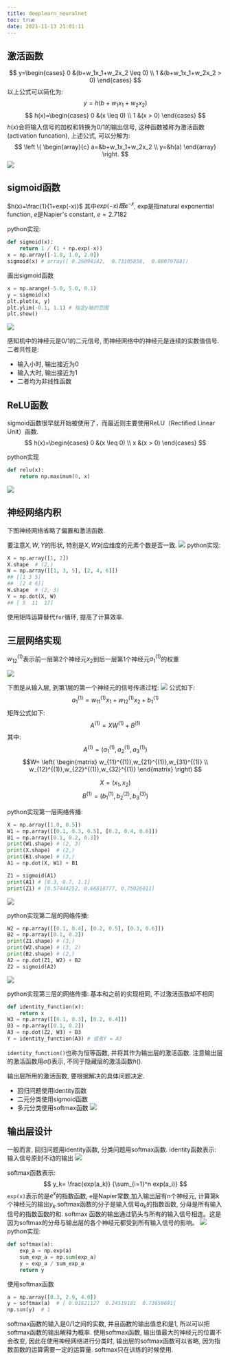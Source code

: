 ```yaml
---
title: deeplearn_neuralnet
toc: true
date: 2021-11-13 21:01:11
---
```


## 激活函数
$$
y=\begin{cases} 
0 &(b+w_1x_1+w_2x_2 \leq 0) \\
1 &(b+w_1x_1+w_2x_2 > 0)
\end{cases}
$$
以上公式可以简化为:
$$y=h(b+w_1x_1+w_2x_2)$$
$$
h(x)=\begin{cases} 
0 &(x \leq 0) \\
1 &(x > 0)
\end{cases}
$$
$h(x)$会将输入信号的加权和转换为0/1的输出信号, 这种函数被称为激活函数(activation funcation), 上述公式, 可以分解为:
$$
\left \{ 
\begin{array}{c}
a=&b+w_1x_1+w_2x_2 \\ 
y=&h(a)
\end{array}
\right.
$$
![](./deeplearn_neuralnet/1.png)


## sigmoid函数
$h(x)=\frac{1}{1+exp(-x)}$
其中$exp(-x) 既e^{-x}$, exp是指natural exponential function, $e$是Napier's constant, $e=2.7182$

python实现:
```python
def sigmoid(x):
    return 1 / (1 + np.exp(-x))
x = np.array([-1.0, 1.0, 2.0])
sigmoid(x) # array([ 0.26894142,  0.73105858,  0.88079708])
```

画出sigmoid函数
```python
x = np.arange(-5.0, 5.0, 0.1)
y = sigmoid(x)
plt.plot(x, y)
plt.ylim(-0.1, 1.1) # 指定y轴的范围
plt.show()
```
![](./deeplearn_neuralnet/2.png)

感知机中的神经元是0/1的二元信号, 而神经网络中的神经元是连续的实数值信号.二者共性是:
- 输入小时, 输出接近为0
- 输入大时, 输出接近为1
- 二者均为非线性函数


## ReLU函数
sigmoid函数很早就开始被使用了，而最近则主要使用ReLU（Rectified Linear Unit）函数.
$$
h(x)=\begin{cases} 
0 &(x \leq 0) \\
x &(x > 0)
\end{cases}
$$

python实现
```python
def relu(x):
    return np.maximum(0, x)
```

![](./deeplearn_neuralnet/3.png)



## 神经网络内积
下图神经网络省略了偏置和激活函数.

要注意$X,W,Y$的形状, 特别是$X,W$对应维度的元素个数是否一致.
![](./deeplearn_neuralnet/3.png)
python实现:
```python
X = np.array([1, 2])
X.shape  # (2,)
W = np.array([[1, 3, 5], [2, 4, 6]])
## [[1 3 5]
##  [2 4 6]]
W.shape  # (2, 3)
Y = np.dot(X, W)
## [ 5  11  17]
```

使用矩阵运算替代`for`循环, 提高了计算效率.


## 三层网络实现
$w_{12}^{(1)}$表示前一层第2个神经元$x_2$到后一层第1个神经元$a_1^{(1)}$的权重

![](./deeplearn_neuralnet/4.png)

下图是从输入层, 到第1层的第一个神经元的信号传递过程:
![](./deeplearn_neuralnet/5.png)
公式如下:
$$a_1^{(1)}=w_{11}^{(1)}x_1+w_{12}^{(1)}x_2+b_1^{(1)}$$
矩阵公式如下:
$$A^{(1)}=XW^{(1)}+B^{(1)}$$
其中:
$$A^{(1)}=(a_1^{(1)},a_2^{(1)},a_3^{(1)})$$
$$W=
\left(
\begin{matrix}
w_{11}^{(1)},w_{21}^{(1)},w_{31}^{(1)} \\
w_{12}^{(1)},w_{22}^{(1)},w_{32}^{(1)}
\end{matrix}
\right)
$$

$$X=(x_1,x_2)$$
$$B^{(1)}=(b_1^{(1)},b_2^{(2)},b_3^{(3)})$$

python实现第一层网络传播:

```python
X = np.array([1.0, 0.5])
W1 = np.array([[0.1, 0.3, 0.5], [0.2, 0.4, 0.6]])
B1 = np.array([0.1, 0.2, 0.3])
print(W1.shape) # (2, 3)
print(X.shape)  # (2,)
print(B1.shape) # (3,)
A1 = np.dot(X, W1) + B1

Z1 = sigmoid(A1)
print(A1) # [0.3, 0.7, 1.1]
print(Z1) # [0.57444252, 0.66818777, 0.75026011]

```

![](./deeplearn_neuralnet/6.png)


python实现第二层的网络传播:
```python
W2 = np.array([[0.1, 0.4], [0.2, 0.5], [0.3, 0.6]])
B2 = np.array([0.1, 0.2])
print(Z1.shape) # (3,)
print(W2.shape) # (3, 2)
print(B2.shape) # (2,)
A2 = np.dot(Z1, W2) + B2
Z2 = sigmoid(A2)
```
![](./deeplearn_neuralnet/7.png)


python实现第三层的网络传播:
基本和之前的实现相同, 不过激活函数却不相同

```python
def identity_function(x):
    return x
W3 = np.array([[0.1, 0.3], [0.2, 0.4]])
B3 = np.array([0.1, 0.2])
A3 = np.dot(Z2, W3) + B3
Y = identity_function(A3) # 或者Y = A3
```
`identity_function()`也称为恒等函数, 并将其作为输出层的激活函数. 注意输出层的激活函数用$\sigma()$表示, 不同于隐藏层的激活函数$h()$.

输出层所用的激活函数, 要根据解决的具体问题决定.
- 回归问题使用identity函数
- 二元分类使用sigmoid函数
- 多元分类使用softmax函数
![](./deeplearn_neuralnet/8.png)




## 输出层设计
一般而言, 回归问题用identity函数, 分类问题用softmax函数.
identity函数表示:
输入信号原封不动的输出
![](./deeplearn_neuralnet/9.png)





softmax函数表示:
$$
y_k=
\frac{exp(a_k)}
{\sum_{i=1}^n exp(a_i)}
$$
`exp(x)`表示的是$e^x$的指数函数, `e`是Napier常数,加入输出层有n个神经元, 计算第k个神经元的输出$y_k$.softmax函数的分子是输入信号$a_k$的指数函数, 分母是所有输入信号的指数函数的和.
softmax 函数的输出通过箭头与所有的输入信号相连。这是因为softmax的分母与输出层的各个神经元都受到所有输入信号的影响。
![](./deeplearn_neuralnet/10.png)
python实现:
```python
def softmax(a):
    exp_a = np.exp(a)
    sum_exp_a = np.sum(exp_a)
    y = exp_a / sum_exp_a
    return y
```

使用softmax函数
```python
a = np.array([0.3, 2.9, 4.0])
y = softmax(a)  # [ 0.01821127  0.24519181  0.73659691]
np.sum(y)  # 1
```
softmax函数的输入是0/1之间的实数, 并且函数的输出值总和是1, 所以可以把softmax函数的输出解释为概率.
使用softmax函数, 输出值最大的神经元的位置不会改变, 因此在使用神经网络进行分类时, 输出层的softmax函数可以省略, 因为指数函数的运算需要一定的运算量. softmax只在训练的时候使用.
